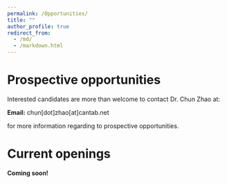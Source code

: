 ```yaml
---
permalink: /Opportunities/
title: ""
author_profile: true
redirect_from:
  - /md/
  - /markdown.html
---
```


# Prospective opportunities

Interested candidates are more than welcome to contact Dr. Chun Zhao at:  

<b>Email:</b> chun[dot]zhao[at]cantab.net

for more information regarding to prospective opportunities.

# Current openings

<!--I will be joining <a href="https://www.york.ac.uk/electronic-engineering/"> Department of Electronic Engineering, University of York, UK</a> as a Lecturer in Microengineering in 2022. Please stay tuned for potential openings in my new group.
-->

<b>Coming soon!</b>
